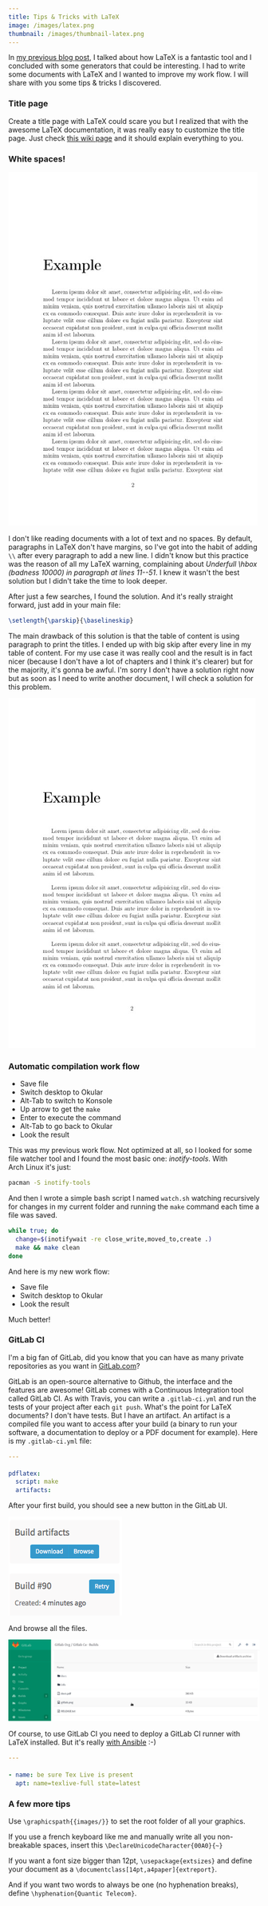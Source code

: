 ```yaml
---
title: Tips & Tricks with LaTeX
image: /images/latex.png
thumbnail: /images/thumbnail-latex.png
---
```


In [my previous blog post](/posts/2015-12-06-write-well-formed-documents-with-latex.html), I talked about how LaTeX is a fantastic tool and I concluded with some generators that could be interesting. I had to write some documents with LaTeX and I wanted to improve my work flow. I will share with you some tips & tricks I discovered.

<!--more-->

### Title page

Create a title page with LaTeX could scare you but I realized that with the awesome LaTeX documentation, it was really easy to customize the title page. Just check [this wiki page](https://en.wikibooks.org/wiki/LaTeX/Title_Creation) and it should explain everything to you.

### White spaces!

![An ugly and compact document with a lot of text](/images/latex-compact.jpg)

I don't like reading documents with a lot of text and no spaces. By default, paragraphs in LaTeX don't have margins, so I've got into the habit of adding `\\` after every paragraph to add a new line. I didn't know but this practice was the reason of all my LaTeX warning, complaining about *Underfull \\hbox (badness 10000) in paragraph at lines 11--51*. I knew it wasn't the best solution but I didn't take the time to look deeper.

After just a few searches, I found the solution. And it's really straight forward, just add in your main file:
```latex
\setlength{\parskip}{\baselineskip}
```

The main drawback of this solution is that the table of content is using paragraph to print the titles. I ended up with big skip after every line in my table of content. For my use case it was really cool and the result is in fact nicer (because I don't have a lot of chapters and I think it's clearer) but for the majority, it's gonna be awful. I'm sorry I don't have a solution right now but as soon as I need to write another document, I will check a solution for this problem.

![A document with a lot of text but more white spaces. Better!](/images/latex-blank.jpg)

### Automatic compilation work flow

* Save file
* Switch desktop to Okular
* Alt-Tab to switch to Konsole
* Up arrow to get the `make`
* Enter to execute the command
* Alt-Tab to go back to Okular
* Look the result

This was my previous work flow. Not optimized at all, so I looked for some file watcher tool and I found the most basic one: *inotify-tools*. With Arch Linux it's just:
```bash
pacman -S inotify-tools
```

And then I wrote a simple bash script I named `watch.sh` watching recursively for changes in my current folder and running the `make` command each time a file was saved.
```bash
while true; do
  change=$(inotifywait -re close_write,moved_to,create .)
  make && make clean
done
```

And here is my new work flow:

* Save file
* Switch desktop to Okular
* Look the result

Much better!

### GitLab CI

I'm a big fan of GitLab, did you know that you can have as many private repositories as you want in [GitLab.com](https://gitlab.com/users/sign_in)?

GitLab is an open-source alternative to Github, the interface and the features are awesome! GitLab comes with a Continuous Integration tool called GitLab CI. As with Travis, you can write a `.gitlab-ci.yml` and run the tests of your project after each `git push`. What's the point for LaTeX documents? I don't have tests. But I have an artifact. An artifact is a compiled file you want to access after your build (a binary to run your software, a documentation to deploy or a PDF document for example). Here is my `.gitlab-ci.yml` file:
```yml
---

pdflatex:
  script: make
  artifacts:
```

After your first build, you should see a new button in the GitLab UI.

![Access your artifacts right from GitLab](/images/artifacts_button.png)

And browse all the files.

![Your PDF file should be listed here](/images/artifacts_browser.png)

Of course, to use GitLab CI you need to deploy a GitLab CI runner with LaTeX installed. But it's really [with Ansible](/posts/2016-01-24-automate-deployment-with-ansible.html) :-)
```yml
---

- name: be sure Tex Live is present
  apt: name=texlive-full state=latest
```

### A few more tips

Use `\graphicspath{{images/}}` to set the root folder of all your graphics.

If you use a french keyboard like me and manually write all you non-breakable spaces, insert this `\DeclareUnicodeCharacter{00A0}{~}`

If you want a font size bigger than 12pt, `\usepackage{extsizes}` and define your document as a `\documentclass[14pt,a4paper]{extreport}`.

And if you want two words to always be one (no hyphenation breaks), define `\hyphenation{Quantic Telecom}`.
